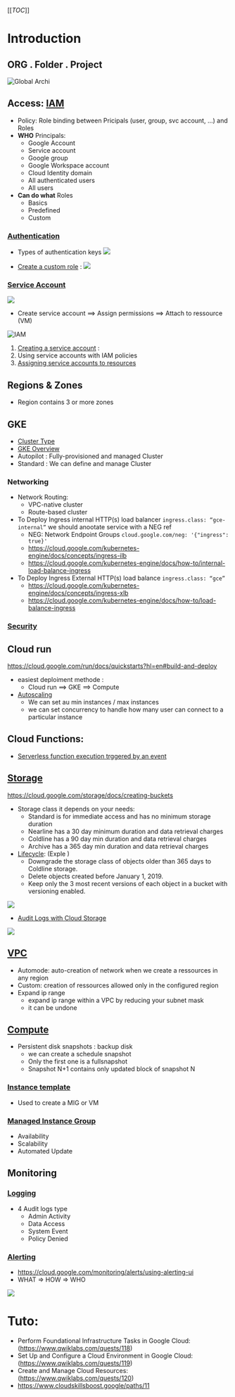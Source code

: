 [[_TOC_]]
# Introduction
## ORG . Folder . Project
![Global Archi](img/umacui39.jpg)

## Access: [IAM](https://cloud.google.com/iam/docs/overview)
  * Policy: Role binding between Pricipals (user, group, svc account, ...) and Roles
  * **WHO** Principals:
    * Google Account
    * Service account
    * Google group
    * Google Workspace account
    * Cloud Identity domain
    * All authenticated users
    * All users
  * **Can do what** Roles
    * Basics
    * Predefined
    * Custom 
### [Authentication](https://cloud.google.com/docs/authentication/)
* Types of authentication keys
![](img/GCP%20Authentication.png)

* [Create a custom role](https://cloud.google.com/iam/docs/creating-custom-roles) : 
![](img/GCP%20custom%20role.png)
### [Service Account](https://cloud.google.com/docs/authentication#service-accounts)
![](img/svc%20accoutn%20iam.png)

* Create service account ==> Assign permissions ==> Attach to ressource (VM)

![IAM](img/Capture%20d%E2%80%99%C3%A9cran%202022-11-22%20224026.jpg)

1. [Creating a service account](https://cloud.google.com/iam/docs/creating-managing-service-accounts#creating_a_service_account) : 
2. Using service accounts with IAM policies
3. [Assigning service accounts to resources](https://cloud.google.com/compute/docs/access/create-enable-service-accounts-for-instances#using) 


## Regions & Zones
* Region contains 3 or more zones

## GKE
* [Cluster Type](https://cloud.google.com/kubernetes-engine/docs/concepts/types-of-clusters)
* [GKE Overview](https://cloud.google.com/kubernetes-engine/docs/concepts/kubernetes-engine-overview)
* Autopilot : Fully-provisioned and managed Cluster
* Standard : We can define and manage Cluster
### Networking
* Network Routing: 
  * VPC-native cluster
  * Route-based cluster
* To Deploy Ingress internal HTTP(s) load balancer `ingress.class: “gce-internal”` we should anootate service with a NEG ref 
  * NEG: Network Endpoint Groups `cloud.google.com/neg: '{"ingress": true}'`
  * https://cloud.google.com/kubernetes-engine/docs/concepts/ingress-ilb
  * https://cloud.google.com/kubernetes-engine/docs/how-to/internal-load-balance-ingress
* To Deploy Ingress External HTTP(s) load balance `ingress.class: “gce”`
  * https://cloud.google.com/kubernetes-engine/docs/concepts/ingress-xlb
  * https://cloud.google.com/kubernetes-engine/docs/how-to/load-balance-ingress

### [Security](https://cloud.google.com/architecture/prep-kubernetes-engine-for-prod#managing_identity_and_access)
 

## Cloud run
https://cloud.google.com/run/docs/quickstarts?hl=en#build-and-deploy
* easiest deploiment methode :
  * Cloud run ==> GKE ==> Compute
* [Autoscaling](https://cloud.google.com/run/docs/about-instance-autoscaling)
  * We can set au min instances / max instances 
  * we can set concurrency to handle how many user can connect to a particular instance

## Cloud Functions: 
* [Serverless function execution trggered by an event](https://cloud.google.com/functions/docs/calling)

## [Storage](https://cloud.google.com/storage/docs/introduction)
https://cloud.google.com/storage/docs/creating-buckets
* Storage class it depends on your needs:
  * Standard is for immediate access and has no minimum storage duration
  * Nearline has a 30 day minimum duration and data retrieval charges
  * Coldline has a 90 day min duration and data retrieval charges
  * Archive has a 365 day min duration and data retrieval charges
* [Lifecycle](https://cloud.google.com/storage/docs/lifecycle): (Exple )
    * Downgrade the storage class of objects older than 365 days to Coldline storage.
    * Delete objects created before January 1, 2019.
    * Keep only the 3 most recent versions of each object in a bucket with versioning enabled.

![](img/Screenshot%202022-11-23%20at%2023-09-26%20Preparing_for_ACE_Module_4_v2.0%20-%20Reading_Preparing_for_ACE_Module_4_v2.0.pdf.png)
* [Audit Logs with Cloud Storage](https://cloud.google.com/storage/docs/audit-logging)

![](img/GCP%20sotrage%20audit%20logs.png)


## [VPC](https://cloud.google.com/vpc/docs/vpc) 
* Automode: auto-creation of network when we create a ressources in any region
* Custom: creation of ressources allowed only in the configured region
* Expand ip range
  * expand ip range within a VPC by reducing your subnet mask
  * it can be undone

## [Compute](https://cloud.google.com/compute/docs/disks/snapshots)
* Persistent disk snapshots : backup disk 
  * we can create a schedule snapshot
  * Only the first one is a fullsnapshot
  * Snapshot N+1 contains only updated block of snapshot N

### [Instance template](https://cloud.google.com/compute/docs/instance-templates)
* Used to create a MIG or VM
### [Managed Instance Group](https://cloud.google.com/compute/docs/instance-groups) 
  * Availability
  * Scalability 
  * Automated Update

## Monitoring
### [Logging](https://cloud.google.com/logging/docs/audit)
* 4 Audit logs type
  * Admin Activity
  * Data Access
  * System Event
  * Policy Denied
### [Alerting](https://cloud.google.com/monitoring/alerts)
* https://cloud.google.com/monitoring/alerts/using-alerting-ui
* WHAT => HOW => WHO

![](img/gcp%20monitoring.png)


# Tuto:
* Perform Foundational Infrastructure Tasks in Google Cloud: (https://www.qwiklabs.com/quests/118)
* Set Up and Configure a Cloud Environment in Google Cloud: (https://www.qwiklabs.com/quests/119)
* Create and Manage Cloud Resources: (https://www.qwiklabs.com/quests/120)
* https://www.cloudskillsboost.google/paths/11
